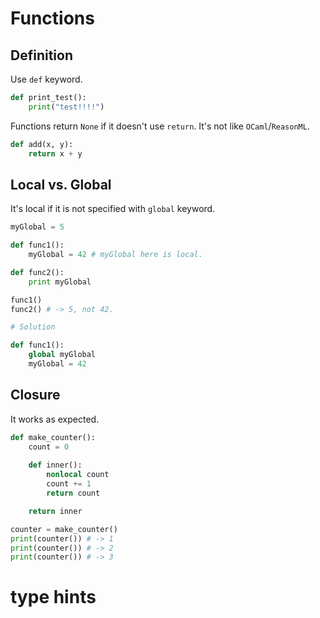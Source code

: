 # Functions

## Definition

Use `def` keyword.

```py
def print_test():
    print("test!!!!")
```

Functions return `None` if it doesn't use `return`. It's not like `OCaml`/`ReasonML`.

```py
def add(x, y):
    return x + y
```

## Local vs. Global

It's local if it is not specified with `global` keyword.

```py
myGlobal = 5

def func1():
    myGlobal = 42 # myGlobal here is local.

def func2():
    print myGlobal

func1()
func2() # -> 5, not 42.
```

```py
# Solution

def func1():
    global myGlobal
    myGlobal = 42
```

## Closure

It works as expected.

```py
def make_counter():
    count = 0
    
    def inner():
        nonlocal count
        count += 1
        return count

    return inner

counter = make_counter()
print(counter()) # -> 1
print(counter()) # -> 2
print(counter()) # -> 3
```

# type hints

